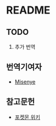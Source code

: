 # README

## TODO

1. 추가 번역

## 번역기여자

- [Misenye](https://discordapp.com/users/919963965382070282)

## 참고문헌

- [포켓몬 위키](https://pokemon.fandom.com/ko/wiki/)
